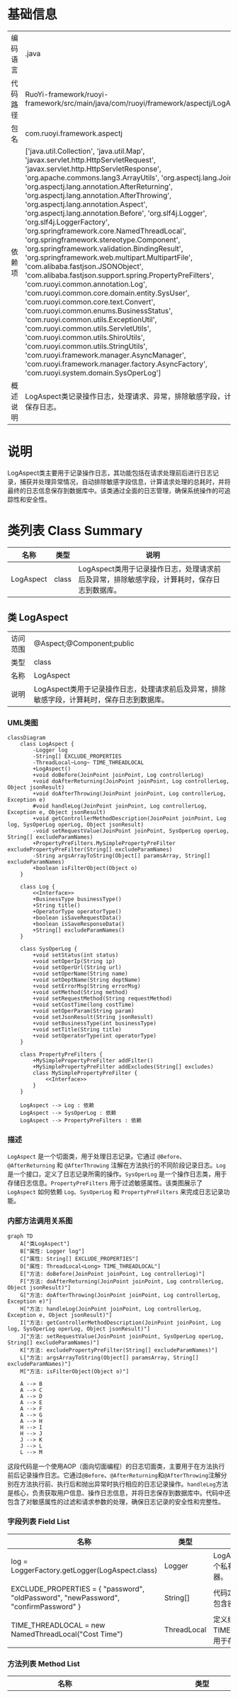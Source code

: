 # 基础信息

|      |      |
|------|------|
| 编码语言 | .java |
| 代码路径 | RuoYi-framework/ruoyi-framework/src/main/java/com/ruoyi/framework/aspectj/LogAspect.java |
| 包名 | com.ruoyi.framework.aspectj |
| 依赖项 | ['java.util.Collection', 'java.util.Map', 'javax.servlet.http.HttpServletRequest', 'javax.servlet.http.HttpServletResponse', 'org.apache.commons.lang3.ArrayUtils', 'org.aspectj.lang.JoinPoint', 'org.aspectj.lang.annotation.AfterReturning', 'org.aspectj.lang.annotation.AfterThrowing', 'org.aspectj.lang.annotation.Aspect', 'org.aspectj.lang.annotation.Before', 'org.slf4j.Logger', 'org.slf4j.LoggerFactory', 'org.springframework.core.NamedThreadLocal', 'org.springframework.stereotype.Component', 'org.springframework.validation.BindingResult', 'org.springframework.web.multipart.MultipartFile', 'com.alibaba.fastjson.JSONObject', 'com.alibaba.fastjson.support.spring.PropertyPreFilters', 'com.ruoyi.common.annotation.Log', 'com.ruoyi.common.core.domain.entity.SysUser', 'com.ruoyi.common.core.text.Convert', 'com.ruoyi.common.enums.BusinessStatus', 'com.ruoyi.common.utils.ExceptionUtil', 'com.ruoyi.common.utils.ServletUtils', 'com.ruoyi.common.utils.ShiroUtils', 'com.ruoyi.common.utils.StringUtils', 'com.ruoyi.framework.manager.AsyncManager', 'com.ruoyi.framework.manager.factory.AsyncFactory', 'com.ruoyi.system.domain.SysOperLog'] |
| 概述说明 | LogAspect类记录操作日志，处理请求、异常，排除敏感字段，计算耗时并保存日志。 |

# 说明

LogAspect类主要用于记录操作日志，其功能包括在请求处理前后进行日志记录，捕获并处理异常情况，自动排除敏感字段信息，计算请求处理的总耗时，并将最终的日志信息保存到数据库中。该类通过全面的日志管理，确保系统操作的可追踪性和安全性。

# 类列表 Class Summary

| 名称   | 类型  | 说明 |
|-------|------|-------------|
| LogAspect | class | LogAspect类用于记录操作日志，处理请求前后及异常，排除敏感字段，计算耗时，保存日志到数据库。 |



## 类 LogAspect

|      |      |
|------|------|
| 访问范围 | @Aspect;@Component;public |
| 类型 | class |
| 名称 | LogAspect |
| 说明 | LogAspect类用于记录操作日志，处理请求前后及异常，排除敏感字段，计算耗时，保存日志到数据库。 |


### UML类图

```mermaid
classDiagram
    class LogAspect {
        -Logger log
        -String[] EXCLUDE_PROPERTIES
        -ThreadLocal~Long~ TIME_THREADLOCAL
        +LogAspect()
        +void doBefore(JoinPoint joinPoint, Log controllerLog)
        +void doAfterReturning(JoinPoint joinPoint, Log controllerLog, Object jsonResult)
        +void doAfterThrowing(JoinPoint joinPoint, Log controllerLog, Exception e)
        #void handleLog(JoinPoint joinPoint, Log controllerLog, Exception e, Object jsonResult)
        +void getControllerMethodDescription(JoinPoint joinPoint, Log log, SysOperLog operLog, Object jsonResult)
        -void setRequestValue(JoinPoint joinPoint, SysOperLog operLog, String[] excludeParamNames)
        +PropertyPreFilters.MySimplePropertyPreFilter excludePropertyPreFilter(String[] excludeParamNames)
        -String argsArrayToString(Object[] paramsArray, String[] excludeParamNames)
        +boolean isFilterObject(Object o)
    }

    class Log {
        <<Interface>>
        +BusinessType businessType()
        +String title()
        +OperatorType operatorType()
        +boolean isSaveRequestData()
        +boolean isSaveResponseData()
        +String[] excludeParamNames()
    }

    class SysOperLog {
        +void setStatus(int status)
        +void setOperIp(String ip)
        +void setOperUrl(String url)
        +void setOperName(String name)
        +void setDeptName(String deptName)
        +void setErrorMsg(String errorMsg)
        +void setMethod(String method)
        +void setRequestMethod(String requestMethod)
        +void setCostTime(long costTime)
        +void setOperParam(String param)
        +void setJsonResult(String jsonResult)
        +void setBusinessType(int businessType)
        +void setTitle(String title)
        +void setOperatorType(int operatorType)
    }

    class PropertyPreFilters {
        +MySimplePropertyPreFilter addFilter()
        +MySimplePropertyPreFilter addExcludes(String[] excludes)
        class MySimplePropertyPreFilter {
            <<Interface>>
        }
    }

    LogAspect --> Log : 依赖
    LogAspect --> SysOperLog : 依赖
    LogAspect --> PropertyPreFilters : 依赖
```

### 描述
`LogAspect` 是一个切面类，用于处理日志记录。它通过 `@Before`、`@AfterReturning` 和 `@AfterThrowing` 注解在方法执行的不同阶段记录日志。`Log` 是一个接口，定义了日志记录所需的操作。`SysOperLog` 是一个操作日志类，用于存储日志信息。`PropertyPreFilters` 用于过滤敏感属性。该类图展示了 `LogAspect` 如何依赖 `Log`、`SysOperLog` 和 `PropertyPreFilters` 来完成日志记录功能。


### 内部方法调用关系图

```mermaid
graph TD
    A["类LogAspect"]
    B["属性: Logger log"]
    C["属性: String[] EXCLUDE_PROPERTIES"]
    D["属性: ThreadLocal<Long> TIME_THREADLOCAL"]
    E["方法: doBefore(JoinPoint joinPoint, Log controllerLog)"]
    F["方法: doAfterReturning(JoinPoint joinPoint, Log controllerLog, Object jsonResult)"]
    G["方法: doAfterThrowing(JoinPoint joinPoint, Log controllerLog, Exception e)"]
    H["方法: handleLog(JoinPoint joinPoint, Log controllerLog, Exception e, Object jsonResult)"]
    I["方法: getControllerMethodDescription(JoinPoint joinPoint, Log log, SysOperLog operLog, Object jsonResult)"]
    J["方法: setRequestValue(JoinPoint joinPoint, SysOperLog operLog, String[] excludeParamNames)"]
    K["方法: excludePropertyPreFilter(String[] excludeParamNames)"]
    L["方法: argsArrayToString(Object[] paramsArray, String[] excludeParamNames)"]
    M["方法: isFilterObject(Object o)"]

    A --> B
    A --> C
    A --> D
    A --> E
    A --> F
    A --> G
    A --> H
    H --> I
    H --> J
    J --> K
    J --> L
    L --> M
```

这段代码是一个使用AOP（面向切面编程）的日志切面类，主要用于在方法执行前后记录操作日志。它通过`@Before`、`@AfterReturning`和`@AfterThrowing`注解分别在方法执行前、执行后和抛出异常时执行相应的日志记录操作。`handleLog`方法是核心，负责获取用户信息、操作日志信息，并将日志保存到数据库中。代码中还包含了对敏感属性的过滤和请求参数的处理，确保日志记录的安全性和完整性。

### 字段列表 Field List

| 名称  | 类型  | 说明 |
|-------|-------|------|
| log = LoggerFactory.getLogger(LogAspect.class) | Logger | LogAspect类中定义了一个私有的静态日志记录器。 |
| EXCLUDE_PROPERTIES = { "password", "oldPassword", "newPassword", "confirmPassword" } | String[] | 代码定义排除属性数组，包含密码相关字段。 |
| TIME_THREADLOCAL = new NamedThreadLocal<Long>("Cost Time") | ThreadLocal<Long> | 定义线程局部变量TIME_THREADLOCAL，用于存储耗时。 |

### 方法列表 Method List

| 名称  | 类型  | 说明 |
|-------|-------|------|
| doBefore | void | 方法在执行前记录当前时间到线程本地变量。 |
| argsArrayToString | String | 将对象数组转换为字符串，排除指定参数，返回结果。 |
| doAfterReturning | void | 方法在控制器日志注解后执行，处理日志并返回结果。 |
| setRequestValue | void | 方法从请求中提取参数并设置日志操作参数，限制长度为2000字符。 |
| doAfterThrowing | void | 切面方法捕获异常并处理日志。 |
| excludePropertyPreFilter | PropertyPreFilters.MySimplePropertyPreFilter | 方法生成属性预过滤器，排除指定参数名。 |
| handleLog | void | 处理日志记录，包括用户信息、操作状态、IP地址、方法名称、请求方式及异常信息，并保存至数据库。 |
| getControllerMethodDescription | void | 设置操作日志信息，包括动作、标题、操作人类别，并保存请求和响应数据。 |
| isFilterObject | boolean | 方法判断对象是否为过滤对象，支持数组、集合、映射及特定类型检查。 |




